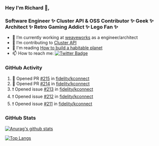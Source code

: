### Hey I'm Richard 👋, 

<h3 align="left">Software Engineer ✨ Cluster API & OSS Contributor ✨ Geek ✨ Architect ✨ Retro Gaming Addict ✨ Lego Fan ✨</h3>

- 🔭 I’m currently working at [weaveworks](https://github.com/weaveworks) as a engineer/architect
- 👯 I’m contributing to [Cluster API](https://github.com/kubernetes-sigs/cluster-api-provider-aws/pulls?q=is%3Aissue+is%3Apr+author%3Arichardcase+)
- 💬 I'm reading [How to build a habitable planet](https://www.amazon.co.uk/How-Build-Habitable-Planet-Humankind/dp/0691140065)
- 📫 How to reach me: [![Twitter Badge](https://img.shields.io/badge/-@fruit_case-00acee?style=flat&logo=Twitter&logoColor=white)](https://twitter.com/intent/follow?screen_name=fruit_case "Follow on Twitter")

### GitHub Activity 

<!--START_SECTION:activity-->
1. 💪 Opened PR [#215](https://github.com/fidelity/kconnect/pull/215) in [fidelity/kconnect](https://github.com/fidelity/kconnect)
2. 💪 Opened PR [#214](https://github.com/fidelity/kconnect/pull/214) in [fidelity/kconnect](https://github.com/fidelity/kconnect)
3. ❗️ Opened issue [#213](https://github.com/fidelity/kconnect/issues/213) in [fidelity/kconnect](https://github.com/fidelity/kconnect)
4. ❗️ Opened issue [#212](https://github.com/fidelity/kconnect/issues/212) in [fidelity/kconnect](https://github.com/fidelity/kconnect)
5. ❗️ Opened issue [#211](https://github.com/fidelity/kconnect/issues/211) in [fidelity/kconnect](https://github.com/fidelity/kconnect)
<!--END_SECTION:activity-->

### GitHub Stats

[![Anurag's github stats](https://github-readme-stats.vercel.app/api?username=richardcase&count_private=true&show_icons=true)](https://github.com/anuraghazra/github-readme-stats)

[![Top Langs](https://github-readme-stats.vercel.app/api/top-langs/?username=richardcase&hide=html&layout=compact)](https://github.com/anuraghazra/github-readme-stats)
